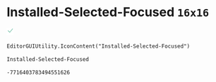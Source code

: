 # Installed-Selected-Focused `16x16`
<img src="/img/Installed-Selected-Focused.png" width=16 height=16>

``` CSharp
EditorGUIUtility.IconContent("Installed-Selected-Focused")
```
```
Installed-Selected-Focused
```
```
-7716403783494551626
```
